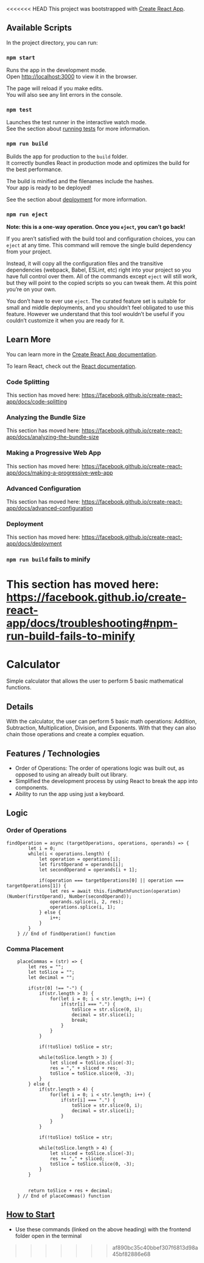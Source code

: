 <<<<<<< HEAD
This project was bootstrapped with [Create React App](https://github.com/facebook/create-react-app).

## Available Scripts

In the project directory, you can run:

### `npm start`

Runs the app in the development mode.<br />
Open [http://localhost:3000](http://localhost:3000) to view it in the browser.

The page will reload if you make edits.<br />
You will also see any lint errors in the console.

### `npm test`

Launches the test runner in the interactive watch mode.<br />
See the section about [running tests](https://facebook.github.io/create-react-app/docs/running-tests) for more information.

### `npm run build`

Builds the app for production to the `build` folder.<br />
It correctly bundles React in production mode and optimizes the build for the best performance.

The build is minified and the filenames include the hashes.<br />
Your app is ready to be deployed!

See the section about [deployment](https://facebook.github.io/create-react-app/docs/deployment) for more information.

### `npm run eject`

**Note: this is a one-way operation. Once you `eject`, you can’t go back!**

If you aren’t satisfied with the build tool and configuration choices, you can `eject` at any time. This command will remove the single build dependency from your project.

Instead, it will copy all the configuration files and the transitive dependencies (webpack, Babel, ESLint, etc) right into your project so you have full control over them. All of the commands except `eject` will still work, but they will point to the copied scripts so you can tweak them. At this point you’re on your own.

You don’t have to ever use `eject`. The curated feature set is suitable for small and middle deployments, and you shouldn’t feel obligated to use this feature. However we understand that this tool wouldn’t be useful if you couldn’t customize it when you are ready for it.

## Learn More

You can learn more in the [Create React App documentation](https://facebook.github.io/create-react-app/docs/getting-started).

To learn React, check out the [React documentation](https://reactjs.org/).

### Code Splitting

This section has moved here: https://facebook.github.io/create-react-app/docs/code-splitting

### Analyzing the Bundle Size

This section has moved here: https://facebook.github.io/create-react-app/docs/analyzing-the-bundle-size

### Making a Progressive Web App

This section has moved here: https://facebook.github.io/create-react-app/docs/making-a-progressive-web-app

### Advanced Configuration

This section has moved here: https://facebook.github.io/create-react-app/docs/advanced-configuration

### Deployment

This section has moved here: https://facebook.github.io/create-react-app/docs/deployment

### `npm run build` fails to minify

This section has moved here: https://facebook.github.io/create-react-app/docs/troubleshooting#npm-run-build-fails-to-minify
=======
# Calculator
Simple calculator that allows the user to perform 5 basic mathematical functions.

## Details
With the calculator, the user can perform 5 basic math operations: Addition, Subtraction, Multiplication, Division, and Exponents. With that they can also chain those operations and create a complex equation.

## Features / Technologies
* Order of Operations: The order of operations logic was built out, as opposed to using an already built out library.
* Simplified the development process by using React to break the app into components.
* Ability to run the app using just a keyboard.

## Logic
### Order of Operations 
```
findOperation = async (targetOperations, operations, operands) => {
        let i = 0;
        while(i < operations.length) {
            let operation = operations[i];
            let firstOperand = operands[i];
            let secondOperand = operands[i + 1];

            if(operation === targetOperations[0] || operation === targetOperations[1]) {
                let res = await this.findMathFunction(operation)(Number(firstOperand), Number(secondOperand));
                operands.splice(i, 2, res);
                operations.splice(i, 1);
            } else {
                i++;
            }
        }
    } // End of findOperation() function 
```

### Comma Placement
```
    placeCommas = (str) => {
        let res = "";
        let toSlice = "";
        let decimal = "";

        if(str[0] !== "-") {
            if(str.length > 3) {
                for(let i = 0; i < str.length; i++) {
                    if(str[i] === ".") {
                        toSlice = str.slice(0, i);
                        decimal = str.slice(i);
                        break;
                    }
                } 
            }
    
            if(!toSlice) toSlice = str;
    
            while(toSlice.length > 3) {
                let sliced = toSlice.slice(-3);
                res = "," + sliced + res;
                toSlice = toSlice.slice(0, -3);
            }
        } else {
            if(str.length > 4) {
                for(let i = 0; i < str.length; i++) {
                    if(str[i] === ".") {
                        toSlice = str.slice(0, i);
                        decimal = str.slice(i);
                    }
                } 
            }
    
            if(!toSlice) toSlice = str;
    
            while(toSlice.length > 4) {
                let sliced = toSlice.slice(-3);
                res += "," + sliced;
                toSlice = toSlice.slice(0, -3);
            }
        }


        return toSlice + res + decimal;
    } // End of placeCommas() function
```

## [How to Start](https://github.com/IsaiahCollazo99/Calculator/blob/master/calculator/README.md)
* Use these commands (linked on the above heading) with the frontend folder open in the terminal
>>>>>>> af890bc35c40bbef307f6813d98a45bf82886e68
